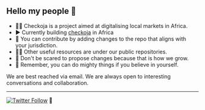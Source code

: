 ## Hello my people 👋

  * 🙋‍♀️ Checkoja is a project aimed at digitalising local markets in Africa.
  * ▶️ Currently building [checkoja](https://checkoja.blogspot.com/) in Africa
  * 🌈 You can contribute by adding changes to the repo that aligns with your jurisdiction.
  * 👩‍💻 Other useful resources are under our public repositories.
  * 🍿 Don't be scared to propose changes because that is how we grow.
  * 🧙 Remember, you can do mighty things if you believe in yourself.

 We are best reached via email. We are always open to interesting conversations and collaboration.
 
 ---
[![Twitter Follow](https://img.shields.io/twitter/follow/checkoja?label=Follow&style=social)](https://twitter.com/checkoja) 🥂

 
